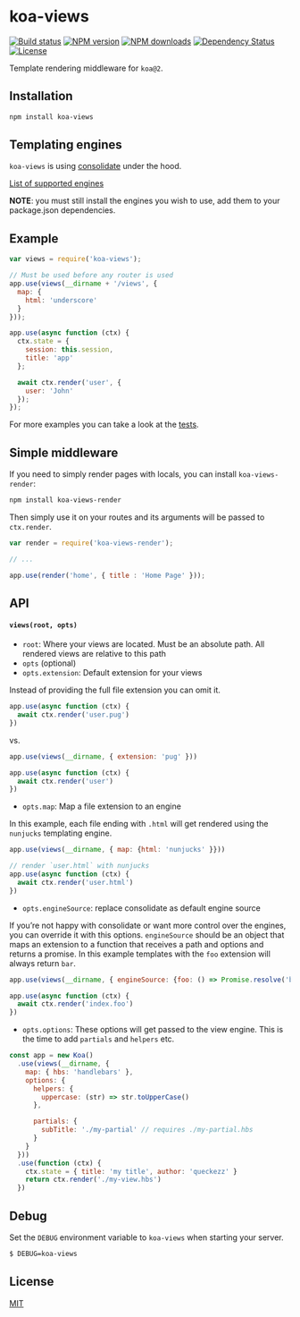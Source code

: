 # koa-views

[![Build status][travis-image]][travis-url]
[![NPM version][npm-image]][npm-url]
[![NPM downloads][npm-downloads-image]][npm-url]
[![Dependency Status][david-image]][david-url]
[![License][license-image]][license-url]

Template rendering middleware for `koa@2`.

## Installation

```sh
npm install koa-views
```

## Templating engines

`koa-views` is using [consolidate](https://github.com/tj/consolidate.js) under the hood.

[List of supported engines](https://github.com/tj/consolidate.js#supported-template-engines)

**NOTE**: you must still install the engines you wish to use, add them to your package.json dependencies.

## Example

```js
var views = require('koa-views');

// Must be used before any router is used
app.use(views(__dirname + '/views', {
  map: {
    html: 'underscore'
  }
}));

app.use(async function (ctx) {
  ctx.state = {
    session: this.session,
    title: 'app'
  };

  await ctx.render('user', {
    user: 'John'
  });
});
```

For more examples you can take a look at the [tests](./test/index.js).

## Simple middleware

If you need to simply render pages with locals, you can install `koa-views-render`:

```sh
npm install koa-views-render
```

Then simply use it on your routes and its arguments will be passed to `ctx.render`.

```js
var render = require('koa-views-render');

// ...

app.use(render('home', { title : 'Home Page' }));
```

## API

#### `views(root, opts)`

* `root`: Where your views are located. Must be an absolute path. All rendered views are relative to this path
* `opts` (optional)
* `opts.extension`: Default extension for your views

Instead of providing the full file extension you can omit it.
```js
app.use(async function (ctx) {
  await ctx.render('user.pug')
})
```

vs.

```js
app.use(views(__dirname, { extension: 'pug' }))

app.use(async function (ctx) {
  await ctx.render('user')
})
```

* `opts.map`: Map a file extension to an engine

In this example, each file ending with `.html` will get rendered using the `nunjucks` templating engine.
```js
app.use(views(__dirname, { map: {html: 'nunjucks' }}))

// render `user.html` with nunjucks
app.use(async function (ctx) {
  await ctx.render('user.html')
})
```

* `opts.engineSource`: replace consolidate as default engine source

If you’re not happy with consolidate or want more control over the engines, you can override it with this options. `engineSource` should
be an object that maps an extension to a function that receives a path and options and returns a promise. In this example templates with the `foo` extension will always return `bar`.

```js
app.use(views(__dirname, { engineSource: {foo: () => Promise.resolve('bar')}}))

app.use(async function (ctx) {
  await ctx.render('index.foo')
})
```

* `opts.options`: These options will get passed to the view engine. This is the time to add `partials` and `helpers` etc.

```js
const app = new Koa()
  .use(views(__dirname, {
    map: { hbs: 'handlebars' },
    options: {
      helpers: {
        uppercase: (str) => str.toUpperCase()
      },

      partials: {
        subTitle: './my-partial' // requires ./my-partial.hbs
      }
    }
  }))
  .use(function (ctx) {
    ctx.state = { title: 'my title', author: 'queckezz' }
    return ctx.render('./my-view.hbs')
  })
```

## Debug

Set the `DEBUG` environment variable to `koa-views` when starting your server.

```bash
$ DEBUG=koa-views
```

## License

[MIT](./license)

[travis-image]: https://img.shields.io/travis/queckezz/koa-views.svg?style=flat-square
[travis-url]: https://travis-ci.org/queckezz/koa-views
[npm-image]: https://img.shields.io/npm/v/koa-views.svg?style=flat-square
[npm-downloads-image]: https://img.shields.io/npm/dm/koa-views.svg?style=flat-square
[npm-url]: https://npmjs.org/package/koa-views
[david-image]: http://img.shields.io/david/queckezz/koa-views.svg?style=flat-square
[david-url]: https://david-dm.org/queckezz/koa-views
[license-image]: http://img.shields.io/npm/l/koa-views.svg?style=flat-square
[license-url]: ./license

